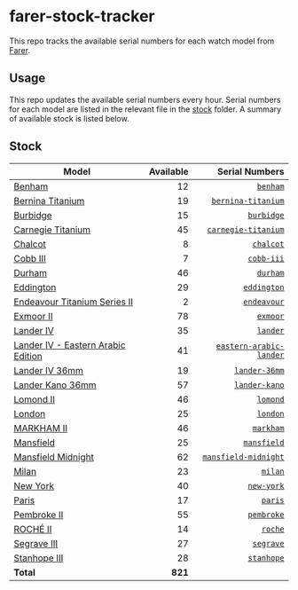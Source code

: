 # farer-stock-tracker

This repo tracks the available serial numbers for each watch model from [Farer](https://farer.com).

## Usage

This repo updates the available serial numbers every hour. Serial numbers for each model are listed in the relevant file in the [stock](./stock) folder. A summary of available stock is listed below.

## Stock

| Model | Available | Serial Numbers |
| ----- | --------: | -------------: |
| [Benham](https://usd.farer.com/products/benham) | 12 | [`benham`](./stock/benham) |
| [Bernina Titanium](https://usd.farer.com/products/bernina-titanium) | 19 | [`bernina-titanium`](./stock/bernina-titanium) |
| [Burbidge](https://usd.farer.com/products/burbidge) | 15 | [`burbidge`](./stock/burbidge) |
| [Carnegie Titanium](https://usd.farer.com/products/carnegie-titanium) | 45 | [`carnegie-titanium`](./stock/carnegie-titanium) |
| [Chalcot](https://usd.farer.com/products/chalcot) | 8 | [`chalcot`](./stock/chalcot) |
| [Cobb III](https://usd.farer.com/products/cobb-iii) | 7 | [`cobb-iii`](./stock/cobb-iii) |
| [Durham](https://usd.farer.com/products/durham) | 46 | [`durham`](./stock/durham) |
| [Eddington](https://usd.farer.com/products/eddington) | 29 | [`eddington`](./stock/eddington) |
| [Endeavour Titanium Series II](https://usd.farer.com/products/endeavour) | 2 | [`endeavour`](./stock/endeavour) |
| [Exmoor II](https://usd.farer.com/products/exmoor) | 78 | [`exmoor`](./stock/exmoor) |
| [Lander IV](https://usd.farer.com/products/lander) | 35 | [`lander`](./stock/lander) |
| [Lander IV - Eastern Arabic Edition](https://usd.farer.com/products/eastern-arabic-lander) | 41 | [`eastern-arabic-lander`](./stock/eastern-arabic-lander) |
| [Lander IV 36mm](https://usd.farer.com/products/lander-36mm) | 19 | [`lander-36mm`](./stock/lander-36mm) |
| [Lander Kano 36mm](https://usd.farer.com/products/lander-kano) | 57 | [`lander-kano`](./stock/lander-kano) |
| [Lomond II](https://usd.farer.com/products/lomond) | 46 | [`lomond`](./stock/lomond) |
| [London](https://usd.farer.com/products/london) | 25 | [`london`](./stock/london) |
| [MARKHAM II](https://usd.farer.com/products/markham) | 46 | [`markham`](./stock/markham) |
| [Mansfield](https://usd.farer.com/products/mansfield) | 25 | [`mansfield`](./stock/mansfield) |
| [Mansfield Midnight](https://usd.farer.com/products/mansfield-midnight) | 62 | [`mansfield-midnight`](./stock/mansfield-midnight) |
| [Milan](https://usd.farer.com/products/milan) | 23 | [`milan`](./stock/milan) |
| [New York](https://usd.farer.com/products/new-york) | 40 | [`new-york`](./stock/new-york) |
| [Paris](https://usd.farer.com/products/paris) | 17 | [`paris`](./stock/paris) |
| [Pembroke II](https://usd.farer.com/products/pembroke) | 55 | [`pembroke`](./stock/pembroke) |
| [ROCHÉ II](https://usd.farer.com/products/roche) | 14 | [`roche`](./stock/roche) |
| [Segrave III](https://usd.farer.com/products/segrave) | 27 | [`segrave`](./stock/segrave) |
| [Stanhope III](https://usd.farer.com/products/stanhope) | 28 | [`stanhope`](./stock/stanhope) |
| **Total** | **821** | |
